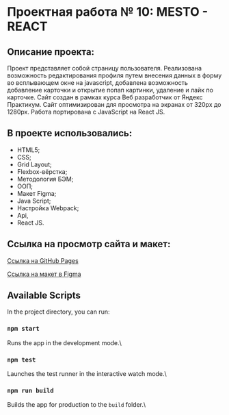 # Проектная работа № 10: MESTO - REACT

## **Описание проекта:**

Проект представляет собой страницу пользователя. Реализована возможность редактирования профиля путем внесения данных в форму во всплывающем окне на javascript, добавлена возможность добавление карточки и открытие попап картинки, удаление и лайк по карточке. Сайт создан в рамках курса Веб разработчик от Яндекс Практикум. Сайт оптимизирован для просмотра на экранах от 320px до 1280px. Работа портирована с JavaScript на React JS.

## **В проекте использовались:**

* HTML5;
* CSS;
* Grid Layout;
* Flexbox-вёрстка;
* Методология БЭМ;
* ООП;
* Макет Figma;
* Java Script;
* Настройка Webpack;
* Api,
* React JS.

## **Ссылка на просмотр сайта и макет:**

[Ссылка на GitHub Pages](https://nataly2898.github.io/mesto-react/)

[Ссылка на макет в Figma](https://www.figma.com/file/kRVLKwYG3d1HGLvh7JFWRT/JavaScript.-Sprint-6?node-id=0%3A1)


## Available Scripts

In the project directory, you can run:

### `npm start`
Runs the app in the development mode.\

### `npm test`
Launches the test runner in the interactive watch mode.\


### `npm run build`
Builds the app for production to the `build` folder.\

